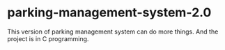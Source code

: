 # parking-management-system-2.0
This version of parking management system can do more things. And the project is in C programming.
